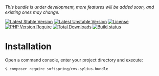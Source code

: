 
*This bundle is under development, more features will be added soon, and existing ones may change.*

[![Latest Stable Version](https://poser.pugx.org/softspring/cms-sylius-bundle/v/stable.svg)](https://packagist.org/packages/softspring/cms-sylius-bundle)
[![Latest Unstable Version](https://poser.pugx.org/softspring/cms-sylius-bundle/v/unstable.svg)](https://packagist.org/packages/softspring/cms-sylius-bundle)
[![License](https://poser.pugx.org/softspring/cms-sylius-bundle/license.svg)](https://packagist.org/packages/softspring/cms-sylius-bundle)
[![PHP Version Require](http://poser.pugx.org/softspring/cms-sylius-bundle/require/php)](https://packagist.org/packages/softspring/cms-sylius-bundle)
[![Total Downloads](https://poser.pugx.org/softspring/cms-sylius-bundle/downloads)](https://packagist.org/packages/softspring/cms-sylius-bundle)
[![Build status](https://github.com/softspring/cms-sylius-bundle/actions/workflows/php.yml/badge.svg?branch=5.0)](https://github.com/softspring/cms-sylius-bundle/actions/workflows/php.yml)

# Installation

Open a command console, enter your project directory and execute:

```console
$ composer require softspring/cms-sylius-bundle
```

